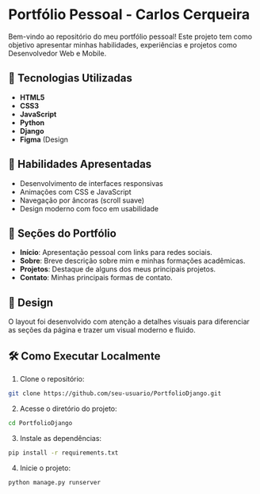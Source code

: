 # Portfólio Pessoal - Carlos Cerqueira

Bem-vindo ao repositório do meu portfólio pessoal! Este projeto tem como objetivo apresentar minhas habilidades, experiências e projetos como Desenvolvedor Web e Mobile.

## 🚀 Tecnologias Utilizadas

- **HTML5**
- **CSS3**
- **JavaScript**
- **Python**
- **Django**
- **Figma** (Design

## 🧠 Habilidades Apresentadas

- Desenvolvimento de interfaces responsivas
- Animações com CSS e JavaScript
- Navegação por âncoras (scroll suave)
- Design moderno com foco em usabilidade

## 📄 Seções do Portfólio

- **Início**: Apresentação pessoal com links para redes sociais.
- **Sobre**: Breve descrição sobre mim e minhas formações acadêmicas.
- **Projetos**: Destaque de alguns dos meus principais projetos.
- **Contato**: Minhas principais formas de contato.

## 🎨 Design

O layout foi desenvolvido com atenção a detalhes visuais para diferenciar as seções da página e trazer um visual moderno e fluido.

## 🛠️ Como Executar Localmente

1. Clone o repositório:

```bash
git clone https://github.com/seu-usuario/PortfolioDjango.git
```

2. Acesse o diretório do projeto:

```bash
cd PortfolioDjango
```
3. Instale as dependências:

```bash
pip install -r requirements.txt
```
4. Inicie o projeto:

```bash
python manage.py runserver
```
